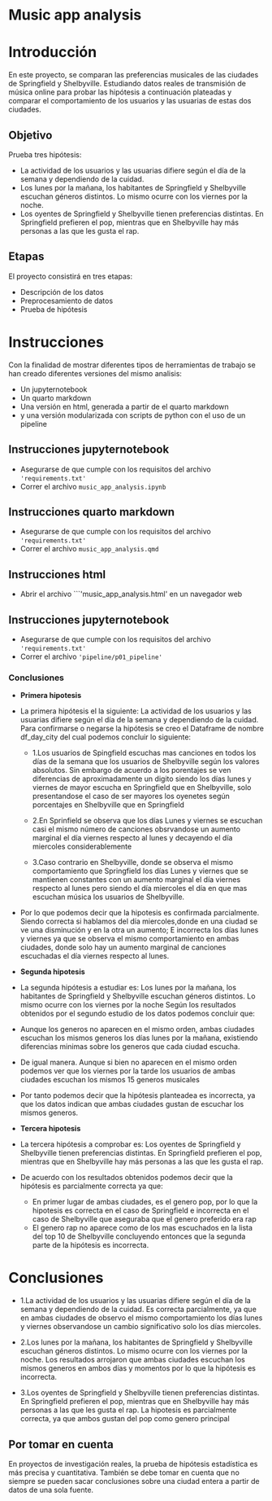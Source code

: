 # Music app analysis

# Introducción
En este proyecto, se comparan las preferencias musicales de las ciudades de Springfield y Shelbyville. Estudiando datos reales de transmisión de música online para probar las hipótesis a continuación plateadas y comparar el comportamiento de los usuarios y las usuarias de estas dos ciudades.

## Objetivo
Prueba tres hipótesis:
- La actividad de los usuarios y las usuarias difiere según el día de la semana y dependiendo de la cuidad.
- Los lunes por la mañana, los habitantes de Springfield y Shelbyville escuchan géneros distintos. Lo mismo ocurre con los viernes por la noche.
- Los oyentes de Springfield y Shelbyville tienen preferencias distintas. En Springfield prefieren el pop, mientras que en Shelbyville hay más personas a las que les gusta el rap.

## Etapas
El proyecto consistirá en tres etapas:
- Descripción de los datos
- Preprocesamiento de datos
- Prueba de hipótesis

# Instrucciones

Con la finalidad de mostrar diferentes tipos de herramientas de trabajo se han creado diferentes versiones del mismo analisis:

* Un jupyternotebook
* Un quarto markdown
* Una versión en html, generada a partir de el quarto markdown
* y una versión modularizada con scripts de python con el uso de un pipeline 

## Instrucciones jupyternotebook

* Asegurarse de que cumple con los requisitos del archivo ```'requirements.txt'```
* Correr el archivo ```music_app_analysis.ipynb```

## Instrucciones quarto markdown

* Asegurarse de que cumple con los requisitos del archivo ```'requirements.txt'```
* Correr el archivo ```music_app_analysis.qmd```

## Instrucciones html

* Abrir el archivo ```'music_app_analysis.html' en un navegador web

## Instrucciones jupyternotebook

* Asegurarse de que cumple con los requisitos del archivo ```'requirements.txt'```
* Correr el archivo ```'pipeline/p01_pipeline'```
  
### Conclusiones
* **Primera hipotesis**
* La primera hipótesis el la siguiente: La actividad de los usuarios y las usuarias difiere según el día de la semana y dependiendo de la cuidad. Para confirmarse o negarse la hipótesis se creo el Dataframe de nombre df_day_city del cual podemos concluir lo siguiente:

  - 1.Los usuarios de Spingfield escuchas mas canciones en todos los días de la semana que los usuarios de Shelbyville según los valores absolutos. Sin embargo de acuerdo a los porentajes se ven diferencias de aproximadamente un digito siendo los días lunes y viernes de mayor escucha en Springfield que en Shelbyville, solo presentandose el caso de ser mayores los oyenetes según porcentajes en Shelbyville que en Springfield

  - 2.En Sprinfield se observa que los días Lunes y viernes se escuchan casi el mismo número de canciones obsrvandose un aumento marginal el día viernes respecto al lunes y decayendo el día miercoles considerablemente

  - 3.Caso contrario en Shelbyville, donde se observa el mismo comportamiento que Springfield los días Lunes y viernes que se mantienen constantes con un aumento marginal el día viernes respecto al lunes pero siendo el día miercoles el día en que mas escuchan música los usuarios de Shelbyville.

* Por lo que podemos decir que la hipotesis es confirmada parcialmente. Siendo correcta si hablamos del día miercoles,donde en una ciudad se ve una disminución y en la otra un aumento; E incorrecta los días lunes y viernes ya que se observa el mismo comportamiento en ambas ciudades, donde solo hay un aumento marginal de canciones escuchadas el día viernes respecto al lunes.

* **Segunda hipotesis**
* La segunda hipótesis a estudiar es: Los lunes por la mañana, los habitantes de Springfield y Shelbyville escuchan géneros distintos. Lo mismo ocurre con los viernes por la noche Según los resultados obtenidos por el segundo estudio de los datos podemos concluir que:

* Aunque los generos no aparecen en el mismo orden, ambas ciudades escuchan los mismos generos los días lunes por la mañana, existiendo diferencias minimas sobre los generos que cada ciudad escucha.
  
* De igual manera. Aunque si bien no aparecen en el mismo orden podemos ver que los viernes por la tarde los usuarios de ambas ciudades escuchan los mismos 15 generos musicales
  
* Por tanto podemos decir que la hipótesis planteadea es incorrecta, ya que los datos indican que ambas ciudades gustan de escuchar los mismos generos.

* **Tercera hipotesis**
* La tercera hipótesis a comprobar es: Los oyentes de Springfield y Shelbyville tienen preferencias distintas. En Springfield prefieren el pop, mientras que en Shelbyville hay más personas a las que les gusta el rap.

* De acuerdo con los resultados obtenidos podemos decir que la hipótesis es parcialmente correcta ya que:
  - En primer lugar de ambas ciudades, es el genero pop, por lo que la hipotesis es correcta en el caso de Springfield e incorrecta en el caso de Shelbyville que aseguraba que el genero preferido era rap
  - El genero rap no aparece como de los mas escuchados en la lista del top 10 de Shelbyville concluyendo entonces que la segunda parte de la hipótesis es incorrecta.

# Conclusiones
* 1.La actividad de los usuarios y las usuarias difiere según el día de la semana y dependiendo de la cuidad. Es correcta parcialmente, ya que en ambas ciudades de observo el mismo comportamiento los días lunes y viernes observandose un cambio significativo solo los días miercoles.

* 2.Los lunes por la mañana, los habitantes de Springfield y Shelbyville escuchan géneros distintos. Lo mismo ocurre con los viernes por la noche. Los resultados arrojaron que ambas ciudades escuchan los mismos generos en ambos días y momentos por lo que la hipótesis es incorrecta.

* 3.Los oyentes de Springfield y Shelbyville tienen preferencias distintas. En Springfield prefieren el pop, mientras que en Shelbyville hay más personas a las que les gusta el rap. La hipotesis es parcialmente correcta, ya que ambos gustan del pop como genero principal

## Por tomar en cuenta
En proyectos de investigación reales, la prueba de hipótesis estadística es más precisa y cuantitativa. También se debe tomar en cuenta que no siempre se pueden sacar conclusiones sobre una ciudad entera a partir de datos de una sola fuente.